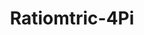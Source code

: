 ---
title: "Ratiomtric-4Pi"
excerpt: "Ratimotric-4Pi is a graphics processing unit (GPU) based global fitting algorithm for 4Pi-SMLM with flexible PSF modeling and parameter sharing, to extract maximum information from 4Pi single molecule data and achieved both good color separation and optimal 3D resolution. By partially linking the photon parameters between channels with interference difference of π during global fitting of the multi-channel 4Pi single molecule data, we showed on simulated data that the loss of the localization precision is minimal compared with the theoretical minimum uncertainty, the Cramer-Rao lower bound (CRLB). Our algorithm is implemented in GPU and the fitting speeds is more than 38 times faster than the CPU based code."
collection: software
redirect_to: https://github.com/Li-Lab-SUSTech/Ratiometric-4Pi
---